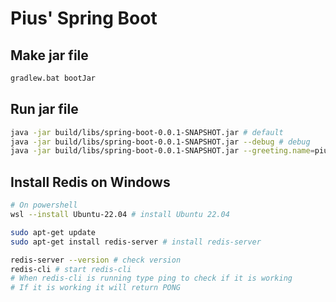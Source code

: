 # Pius' Spring Boot

## Make jar file
```bash
gradlew.bat bootJar
```

## Run jar file
```bash
java -jar build/libs/spring-boot-0.0.1-SNAPSHOT.jar # default
java -jar build/libs/spring-boot-0.0.1-SNAPSHOT.jar --debug # debug
java -jar build/libs/spring-boot-0.0.1-SNAPSHOT.jar --greeting.name=pius # set greeting.name
```

## Install Redis on Windows

```bash
# On powershell
wsl --install Ubuntu-22.04 # install Ubuntu 22.04
```

```bash
sudo apt-get update
sudo apt-get install redis-server # install redis-server

redis-server --version # check version
redis-cli # start redis-cli
# When redis-cli is running type ping to check if it is working
# If it is working it will return PONG 
```